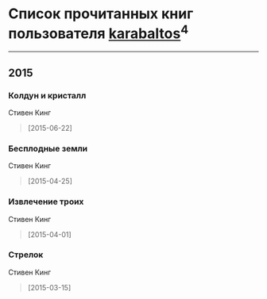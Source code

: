# Список прочитанных книг пользователя [karabaltos](http://www.facebook.com/100004331137734)<sup>4</sup>
---

## 2015

### Колдун и кристалл
Стивен Кинг
> [2015-06-22] 


### Бесплодные земли
Стивен Кинг
> [2015-04-25] 


### Извлечение троих
Стивен Кинг
> [2015-04-01] 


### Стрелок
Стивен Кинг
> [2015-03-15] 



